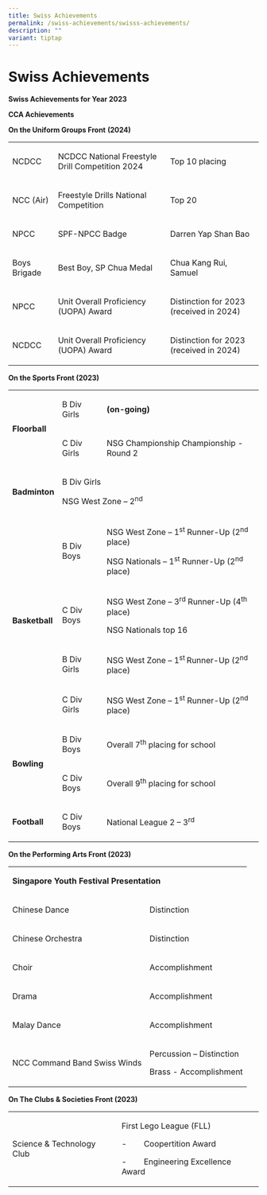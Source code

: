 ```yaml
---
title: Swiss Achievements
permalink: /swiss-achievements/swisss-achievements/
description: ""
variant: tiptap
---
```

<h1><strong>Swiss Achievements</strong></h1>
<p><strong>Swiss Achievements for Year 2023</strong>
</p>
<p><strong>CCA Achievements</strong>
</p>
<p><strong>On the Uniform Groups Front</strong>&nbsp;<strong>(2024)</strong>
</p>
<table>
<tbody>
<tr>
<td rowspan="1" colspan="1">
<p>NCDCC</p>
</td>
<td rowspan="1" colspan="1">
<p>NCDCC National Freestyle Drill Competition 2024</p>
</td>
<td rowspan="1" colspan="1">
<p>Top 10 placing</p>
</td>
</tr>
<tr>
<td rowspan="1" colspan="1">
<p>NCC (Air)</p>
</td>
<td rowspan="1" colspan="1">
<p>Freestyle Drills National Competition</p>
</td>
<td rowspan="1" colspan="1">
<p>Top 20</p>
</td>
</tr>
<tr>
<td rowspan="1" colspan="1">
<p>NPCC</p>
</td>
<td rowspan="1" colspan="1">
<p>SPF-NPCC Badge</p>
</td>
<td rowspan="1" colspan="1">
<p>Darren Yap Shan Bao</p>
</td>
</tr>
<tr>
<td rowspan="1" colspan="1">
<p>Boys Brigade</p>
</td>
<td rowspan="1" colspan="1">
<p>Best Boy, SP Chua Medal</p>
</td>
<td rowspan="1" colspan="1">
<p>Chua Kang Rui, Samuel</p>
</td>
</tr>
<tr>
<td rowspan="1" colspan="1">
<p>NPCC</p>
</td>
<td rowspan="1" colspan="1">
<p>Unit Overall Proficiency (UOPA) Award</p>
</td>
<td rowspan="1" colspan="1">
<p>Distinction for 2023 (received in 2024)</p>
</td>
</tr>
<tr>
<td rowspan="1" colspan="1">
<p>NCDCC</p>
</td>
<td rowspan="1" colspan="1">
<p>Unit Overall Proficiency (UOPA) Award</p>
</td>
<td rowspan="1" colspan="1">
<p>Distinction for 2023 (received in 2024)</p>
</td>
</tr>
</tbody>
</table>
<p></p>
<p><strong>On the Sports Front (2023)</strong>
</p>
<table>
<tbody>
<tr>
<td rowspan="2" colspan="1">
<p><strong>Floorball</strong>
</p>
</td>
<td rowspan="1" colspan="1">
<p>B Div Girls</p>
</td>
<td rowspan="1" colspan="1">
<p><strong>(on-going)</strong>
</p>
</td>
</tr>
<tr>
<td rowspan="1" colspan="1">
<p>C Div Girls</p>
</td>
<td rowspan="1" colspan="1">
<p>NSG Championship Championship - Round 2</p>
</td>
</tr>
<tr>
<td rowspan="2" colspan="1">
<p><strong>Badminton</strong>
</p>
</td>
<td rowspan="2" colspan="2">
<p>B Div Girls</p>
<p>NSG West Zone – 2<sup>nd</sup>&nbsp;</p>
</td>
</tr>
<tr></tr>
<tr>
<td rowspan="4" colspan="1">
<p><strong>Basketball</strong>
</p>
</td>
<td rowspan="1" colspan="1">
<p>B Div Boys</p>
</td>
<td rowspan="1" colspan="1">
<p>NSG West Zone – 1<sup>st</sup> Runner-Up (2<sup>nd</sup> place)</p>
<p>NSG Nationals – 1<sup>st</sup> Runner-Up (2<sup>nd</sup> place)</p>
</td>
</tr>
<tr>
<td rowspan="1" colspan="1">
<p>C Div Boys</p>
</td>
<td rowspan="1" colspan="1">
<p>NSG West Zone – 3<sup>rd</sup> Runner-Up (4<sup>th</sup> place)</p>
<p>NSG Nationals top 16</p>
</td>
</tr>
<tr>
<td rowspan="1" colspan="1">
<p>B Div Girls</p>
</td>
<td rowspan="1" colspan="1">
<p>NSG West Zone – 1<sup>st </sup>Runner-Up (2<sup>nd</sup> place)</p>
</td>
</tr>
<tr>
<td rowspan="1" colspan="1">
<p>C Div Girls</p>
</td>
<td rowspan="1" colspan="1">
<p>NSG West Zone – 1<sup>st</sup> Runner-Up (2<sup>nd</sup> place)</p>
</td>
</tr>
<tr>
<td rowspan="2" colspan="1">
<p><strong>Bowling</strong>
</p>
</td>
<td rowspan="1" colspan="1">
<p>B Div Boys</p>
</td>
<td rowspan="1" colspan="1">
<p>Overall 7<sup>th</sup> placing for school</p>
</td>
</tr>
<tr>
<td rowspan="1" colspan="1">
<p>C Div Boys</p>
</td>
<td rowspan="1" colspan="1">
<p>Overall 9<sup>th</sup> placing for school</p>
</td>
</tr>
<tr>
<td rowspan="1" colspan="1">
<p><strong>Football</strong>
</p>
</td>
<td rowspan="1" colspan="1">
<p>C Div Boys</p>
</td>
<td rowspan="1" colspan="1">
<p>National League 2 – 3<sup>rd</sup>
</p>
</td>
</tr>
</tbody>
</table>
<p><strong>On the Performing Arts Front (2023)</strong>
</p>
<table>
<tbody>
<tr>
<td rowspan="1" colspan="2">
<p><strong>Singapore Youth Festival Presentation</strong>
</p>
</td>
</tr>
<tr>
<td rowspan="1" colspan="1">
<p>Chinese Dance</p>
</td>
<td rowspan="1" colspan="1">
<p>Distinction</p>
</td>
</tr>
<tr>
<td rowspan="1" colspan="1">
<p>Chinese Orchestra</p>
</td>
<td rowspan="1" colspan="1">
<p>Distinction</p>
</td>
</tr>
<tr>
<td rowspan="1" colspan="1">
<p>Choir</p>
</td>
<td rowspan="1" colspan="1">
<p>Accomplishment</p>
</td>
</tr>
<tr>
<td rowspan="1" colspan="1">
<p>Drama</p>
</td>
<td rowspan="1" colspan="1">
<p>Accomplishment</p>
</td>
</tr>
<tr>
<td rowspan="1" colspan="1">
<p>Malay Dance</p>
</td>
<td rowspan="1" colspan="1">
<p>Accomplishment</p>
</td>
</tr>
<tr>
<td rowspan="1" colspan="1">
<p>NCC Command Band Swiss Winds</p>
</td>
<td rowspan="1" colspan="1">
<p>Percussion – Distinction</p>
<p>Brass - Accomplishment</p>
</td>
</tr>
</tbody>
</table>
<p><strong>On The Clubs &amp; Societies Front (2023)</strong>&nbsp;&nbsp;&nbsp;&nbsp;&nbsp;</p>
<table>
<tbody>
<tr>
<td rowspan="1" colspan="1">
<p>Science &amp; Technology Club</p>
</td>
<td rowspan="1" colspan="1">
<p>First Lego League (FLL)</p>
<p>-&nbsp;&nbsp;&nbsp;&nbsp;&nbsp;&nbsp;&nbsp; Coopertition Award</p>
<p>-&nbsp;&nbsp;&nbsp;&nbsp;&nbsp;&nbsp;&nbsp; Engineering Excellence Award</p>
</td>
</tr>
</tbody>
</table>
<p></p>